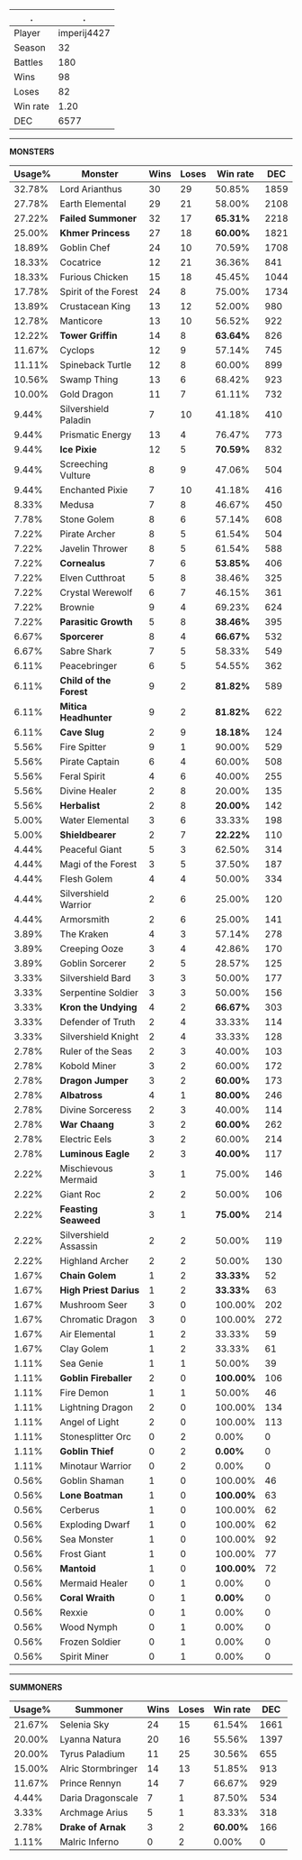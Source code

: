 .|.
|-|-
Player|imperij4427
Season|32
Battles|180
Wins|98
Loses|82
Win rate|1.20
DEC|6577

---
**MONSTERS**

Usage%|Monster|Wins|Loses|Win rate|DEC|
-|-|-|-|-|-|
32.78%|Lord Arianthus|30|29|50.85%|1859|
27.78%|Earth Elemental|29|21|58.00%|2108|
27.22%|**Failed Summoner**|32|17|**65.31%**|2218|
25.00%|**Khmer Princess**|27|18|**60.00%**|1821|
18.89%|Goblin Chef|24|10|70.59%|1708|
18.33%|Cocatrice|12|21|36.36%|841|
18.33%|Furious Chicken|15|18|45.45%|1044|
17.78%|Spirit of the Forest|24|8|75.00%|1734|
13.89%|Crustacean King|13|12|52.00%|980|
12.78%|Manticore|13|10|56.52%|922|
12.22%|**Tower Griffin**|14|8|**63.64%**|826|
11.67%|Cyclops|12|9|57.14%|745|
11.11%|Spineback Turtle|12|8|60.00%|899|
10.56%|Swamp Thing|13|6|68.42%|923|
10.00%|Gold Dragon|11|7|61.11%|732|
9.44%|Silvershield Paladin|7|10|41.18%|410|
9.44%|Prismatic Energy|13|4|76.47%|773|
9.44%|**Ice Pixie**|12|5|**70.59%**|832|
9.44%|Screeching Vulture|8|9|47.06%|504|
9.44%|Enchanted Pixie|7|10|41.18%|416|
8.33%|Medusa|7|8|46.67%|450|
7.78%|Stone Golem|8|6|57.14%|608|
7.22%|Pirate Archer|8|5|61.54%|504|
7.22%|Javelin Thrower|8|5|61.54%|588|
7.22%|**Cornealus**|7|6|**53.85%**|406|
7.22%|Elven Cutthroat|5|8|38.46%|325|
7.22%|Crystal Werewolf|6|7|46.15%|361|
7.22%|Brownie|9|4|69.23%|624|
7.22%|**Parasitic Growth**|5|8|**38.46%**|395|
6.67%|**Sporcerer**|8|4|**66.67%**|532|
6.67%|Sabre Shark|7|5|58.33%|549|
6.11%|Peacebringer|6|5|54.55%|362|
6.11%|**Child of the Forest**|9|2|**81.82%**|589|
6.11%|**Mitica Headhunter**|9|2|**81.82%**|622|
6.11%|**Cave Slug**|2|9|**18.18%**|124|
5.56%|Fire Spitter|9|1|90.00%|529|
5.56%|Pirate Captain|6|4|60.00%|508|
5.56%|Feral Spirit|4|6|40.00%|255|
5.56%|Divine Healer|2|8|20.00%|135|
5.56%|**Herbalist**|2|8|**20.00%**|142|
5.00%|Water Elemental|3|6|33.33%|198|
5.00%|**Shieldbearer**|2|7|**22.22%**|110|
4.44%|Peaceful Giant|5|3|62.50%|314|
4.44%|Magi of the Forest|3|5|37.50%|187|
4.44%|Flesh Golem|4|4|50.00%|334|
4.44%|Silvershield Warrior|2|6|25.00%|120|
4.44%|Armorsmith|2|6|25.00%|141|
3.89%|The Kraken|4|3|57.14%|278|
3.89%|Creeping Ooze|3|4|42.86%|170|
3.89%|Goblin Sorcerer|2|5|28.57%|125|
3.33%|Silvershield Bard|3|3|50.00%|177|
3.33%|Serpentine Soldier|3|3|50.00%|156|
3.33%|**Kron the Undying**|4|2|**66.67%**|303|
3.33%|Defender of Truth|2|4|33.33%|114|
3.33%|Silvershield Knight|2|4|33.33%|128|
2.78%|Ruler of the Seas|2|3|40.00%|103|
2.78%|Kobold Miner|3|2|60.00%|172|
2.78%|**Dragon Jumper**|3|2|**60.00%**|173|
2.78%|**Albatross**|4|1|**80.00%**|246|
2.78%|Divine Sorceress|2|3|40.00%|114|
2.78%|**War Chaang**|3|2|**60.00%**|262|
2.78%|Electric Eels|3|2|60.00%|214|
2.78%|**Luminous Eagle**|2|3|**40.00%**|117|
2.22%|Mischievous Mermaid|3|1|75.00%|146|
2.22%|Giant Roc|2|2|50.00%|106|
2.22%|**Feasting Seaweed**|3|1|**75.00%**|214|
2.22%|Silvershield Assassin|2|2|50.00%|119|
2.22%|Highland Archer|2|2|50.00%|130|
1.67%|**Chain Golem**|1|2|**33.33%**|52|
1.67%|**High Priest Darius**|1|2|**33.33%**|63|
1.67%|Mushroom Seer|3|0|100.00%|202|
1.67%|Chromatic Dragon|3|0|100.00%|272|
1.67%|Air Elemental|1|2|33.33%|59|
1.67%|Clay Golem|1|2|33.33%|61|
1.11%|Sea Genie|1|1|50.00%|39|
1.11%|**Goblin Fireballer**|2|0|**100.00%**|106|
1.11%|Fire Demon|1|1|50.00%|46|
1.11%|Lightning Dragon|2|0|100.00%|134|
1.11%|Angel of Light|2|0|100.00%|113|
1.11%|Stonesplitter Orc|0|2|0.00%|0|
1.11%|**Goblin Thief**|0|2|**0.00%**|0|
1.11%|Minotaur Warrior|0|2|0.00%|0|
0.56%|Goblin Shaman|1|0|100.00%|46|
0.56%|**Lone Boatman**|1|0|**100.00%**|63|
0.56%|Cerberus|1|0|100.00%|62|
0.56%|Exploding Dwarf|1|0|100.00%|62|
0.56%|Sea Monster|1|0|100.00%|92|
0.56%|Frost Giant|1|0|100.00%|77|
0.56%|**Mantoid**|1|0|**100.00%**|72|
0.56%|Mermaid Healer|0|1|0.00%|0|
0.56%|**Coral Wraith**|0|1|**0.00%**|0|
0.56%|Rexxie|0|1|0.00%|0|
0.56%|Wood Nymph|0|1|0.00%|0|
0.56%|Frozen Soldier|0|1|0.00%|0|
0.56%|Spirit Miner|0|1|0.00%|0|

---
**SUMMONERS**

Usage%|Summoner|Wins|Loses|Win rate|DEC|
-|-|-|-|-|-|
21.67%|Selenia Sky|24|15|61.54%|1661|
20.00%|Lyanna Natura|20|16|55.56%|1397|
20.00%|Tyrus Paladium|11|25|30.56%|655|
15.00%|Alric Stormbringer|14|13|51.85%|913|
11.67%|Prince Rennyn|14|7|66.67%|929|
4.44%|Daria Dragonscale|7|1|87.50%|534|
3.33%|Archmage Arius|5|1|83.33%|318|
2.78%|**Drake of Arnak**|3|2|**60.00%**|166|
1.11%|Malric Inferno|0|2|0.00%|0|
